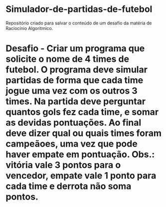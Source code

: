 # Simulador-de-partidas-de-futebol
Repositório criado para salvar o conteúdo de um desafio da matéria de Raciocínio Algoritmico.

# Desafio - Criar um programa que solicite o nome de 4 times de futebol. O programa deve simular partidas de forma que cada time jogue uma vez com os outros 3 times. Na partida deve perguntar quantos gols fez cada time, e somar as devidas pontuações. Ao final deve dizer qual ou quais times foram campeãoes, uma vez que pode haver empate em pontuação. Obs.: vitória vale 3 pontos para o vencedor, empate vale 1 ponto para cada time e derrota não soma pontos.
